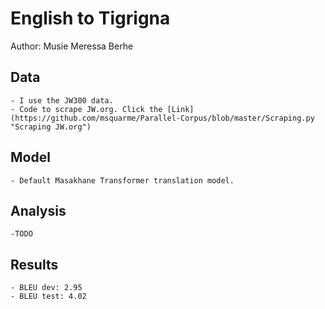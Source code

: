 # English to Tigrigna

Author: Musie Meressa Berhe

## Data
	
	- I use the JW300 data.
	- Code to scrape JW.org. Click the [Link](https://github.com/msquarme/Parallel-Corpus/blob/master/Scraping.py "Scraping JW.org")

## Model
	
	- Default Masakhane Transformer translation model.

## Analysis
	
	-TODO

## Results
	
	- BLEU dev: 2.95
	- BLEU test: 4.02
